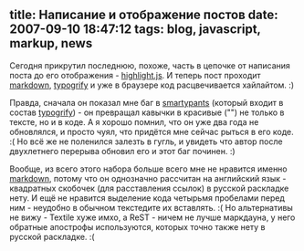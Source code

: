 title: Написание и отображение постов
date: 2007-09-10 18:47:12
tags: blog, javascript, markup, news
----


Сегодня прикрутил последнюю, похоже, часть в цепочке от написания поста до его отображения - [highlight.js][1]. И теперь пост проходит [markdown][2], [typogrify][3] и уже в браузере код расцвечивается хайлайтом. :)

Правда, сначала он показал мне баг в [smartypants][4] (который входит в состав [typogrify][3]) - он превращал кавычки в красивые ("") не только в тексте, но и в коде. А я хорошо помнил, что он уже два года не обновлялся, и просто чуял, что придётся мне сейчас рыться в его коде. :( Но всё же не поленился залезть в гугль, и увидеть что автор после двухлетнего перерыва обновил его и этот баг починен. :)

Вообще, из всего этого набора больше всего мне не нравится именно [markdown][2], потому что он однозначно рассчитан на английский язык - квадратных скобочек (для расставления ссылок) в русской раскладке нету. И ещё не нравится выделение кода четырьмя пробелами перед ним - неудобно в обычном текстедите их вставлять. :( Но альтернативы не вижу - Textile хуже имхо, а ReST - ничем не лучше маркдауна, у него обратные апострофы используются, которых точно также нету в русской раскладке. :(

[1]: http://softwaremaniacs.org/soft/highlight/ "И в тексте нету тонн спанов ;)"
[2]: http://www.freewisdom.org/projects/python-markdown/ "А есть ли что-то лучше?"
[3]: http://code.google.com/p/typogrify/ "Типографика - наше всё :)"
[4]: http://web.chad.org/projects/smartypants.py/ "Главная часть красивой типографики"
